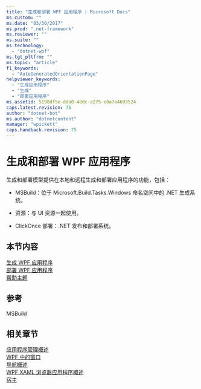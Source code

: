 ```yaml
---
title: "生成和部署 WPF 应用程序 | Microsoft Docs"
ms.custom: ""
ms.date: "03/30/2017"
ms.prod: ".net-framework"
ms.reviewer: ""
ms.suite: ""
ms.technology: 
  - "dotnet-wpf"
ms.tgt_pltfrm: ""
ms.topic: "article"
f1_keywords: 
  - "AutoGeneratedOrientationPage"
helpviewer_keywords: 
  - "生成应用程序"
  - "生成"
  - "部署应用程序"
ms.assetid: 5198df5e-dda0-4ddc-a275-e0a7a4693524
caps.latest.revision: 75
author: "dotnet-bot"
ms.author: "dotnetcontent"
manager: "wpickett"
caps.handback.revision: 75
---
```

# 生成和部署 WPF 应用程序
生成和部署模型提供在本地和远程生成和部署应用程序的功能，包括：  
  
-   MSBuild：位于 Microsoft.Build.Tasks.Windows 命名空间中的 .NET 生成系统。  
  
-   资源：与 UI 资源一起使用。  
  
-   ClickOnce 部署：.NET 发布和部署系统。  
  
## 本节内容  
 [生成 WPF 应用程序](../../../../docs/framework/wpf/app-development/building-a-wpf-application-wpf.md)  
 [部署 WPF 应用程序](../../../../docs/framework/wpf/app-development/deploying-a-wpf-application-wpf.md)  
 [帮助主题](../../../../docs/framework/wpf/app-development/build-and-deploy-how-to-topics.md)  
  
## 参考  
 MSBuild  
  
## 相关章节  
 [应用程序管理概述](../../../../docs/framework/wpf/app-development/application-management-overview.md)  
 [WPF 中的窗口](../../../../docs/framework/wpf/app-development/windows-in-wpf-applications.md)  
 [导航概述](../../../../docs/framework/wpf/app-development/navigation-overview.md)  
 [WPF XAML 浏览器应用程序概述](../../../../docs/framework/wpf/app-development/wpf-xaml-browser-applications-overview.md)  
 [宿主](../../../../docs/framework/wpf/app-development/hosting-wpf-applications.md)